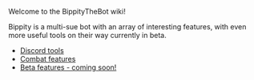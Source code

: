 Welcome to the BippityTheBot wiki!

Bippity is a multi-sue bot with an array of interesting features, with even more useful tools on their way currently in beta.

- [Discord tools](Discord-tools.md)
- [Combat features](Combat-features.md)
- [Beta features - coming soon!](Beta-features.md)
